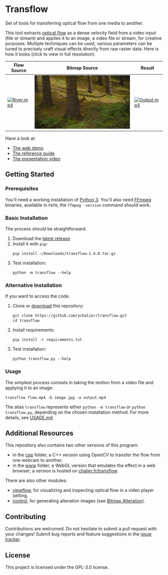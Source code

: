 # Transflow

Set of tools for transferring optical flow from one media to another.

This tool extracts [optical flow](https://en.wikipedia.org/wiki/Optical_flow) as a dense velocity field from a video input (file or stream) and applies it to an image, a video file or stream, for creative purposes. Multiple techniques can be used, various parameters can be tuned to precisely craft visual effects directly from raw raster data. Here is how it looks (click to view in full resolution):

Flow Source | Bitmap Source | Result
----------- | ------------- | ------
[![River.mp4](assets/River.gif)](assets/River.mp4) | [![Deer.jpg](assets/Deer.jpg)](assets/Deer.jpg) | [![Output.mp4](out/ExampleDeer.gif)](out/ExampleDeer.mp4)

Have a look at:
- [The web demo](https://chalier.fr/transflow/)
- [The reference guide](USAGE.md)
- [The presentation video](https://www.youtube.com/watch?v=Mk3-mHvmK-s)

## Getting Started

### Prerequisites

You'll need a working installation of [Python 3](https://www.python.org/). You'll also need [FFmpeg](https://ffmpeg.org/) binaries, available in `PATH`, the `ffmpeg -version` command should work.

### Basic Installation

The process should be straightforward.

1. Download the [latest release](https://github.com/ychalier/transflow/releases)
2. Install it with `pip`:
   ```console
   pip install ~/Downloads/transflow-1.4.0.tar.gz
   ```
3. Test installation:
   ```console
   python -m transflow --help
   ```

### Alternative Installation

If you want to access the code.

1. Clone or [download](https://github.com/ychalier/transflow/archive/refs/heads/main.zip) this repository:
   ```console
   git clone https://github.com/ychalier/transflow.git
   cd transflow
   ```
2. Install requirements:
   ```console
   pip install -r requirements.txt
   ```
3. Test installation:
   ```console
   python transflow.py --help
   ```

### Usage

The simplest process consists in taking the motion from a video file and applying it to an image:

```console
transflow flow.mp4 -b image.jpg -o output.mp4
```

The alias `transflow` represents either `python -m transflow` or `python transflow.py`, depending on the chosen installation method. For more details, see [USAGE.md](USAGE.md).

## Additional Resources

This repository also contains two other versions of this program:

- in the [cpp](cpp) folder, a C++ version using OpenCV to transfer the flow from one webcam to another,
- in the [www](www) folder, a WebGL version that emulates the effect in a web browser; a version is hosted on [chalier.fr/transflow](https://chalier.fr/transflow/).

There are also other modules:

- [viewflow](viewflow), for visualizing and inspecting optical flow in a video player setting,
- [control](control.py), for generating alteration images (see [Bitmap Alteration](USAGE.md#bitmap-alteration)). 

## Contributing

Contributions are welcomed. Do not hesitate to submit a pull request with your changes! Submit bug reports and feature suggestions in the [issue tracker](https://github.com/ychalier/transflow/issues/new/choose).

## License

This project is licensed under the GPL-3.0 license.
